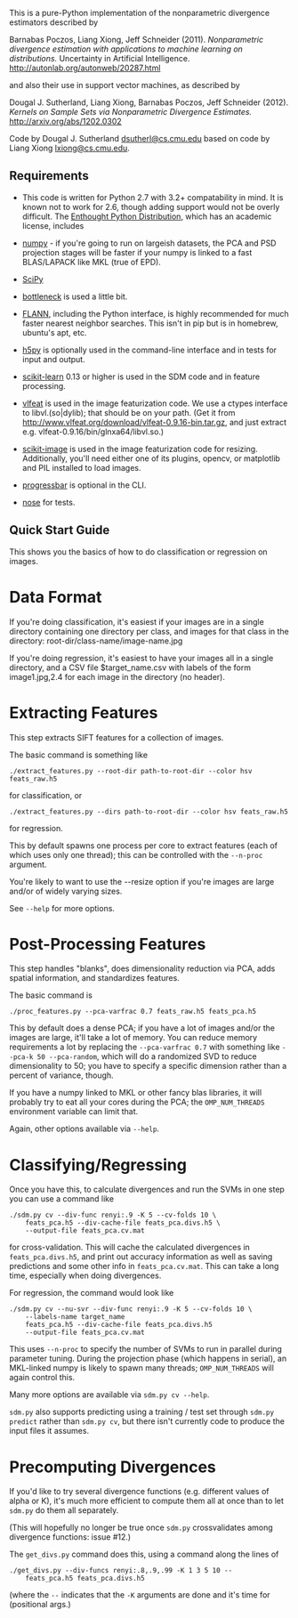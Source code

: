 This is a pure-Python implementation of the nonparametric divergence estimators
described by

Barnabas Poczos, Liang Xiong, Jeff Schneider (2011).
_Nonparametric divergence estimation with applications to machine learning on distributions._
Uncertainty in Artificial Intelligence.
http://autonlab.org/autonweb/20287.html

and also their use in support vector machines, as described by

Dougal J. Sutherland, Liang Xiong, Barnabas Poczos, Jeff Schneider (2012).
_Kernels on Sample Sets via Nonparametric Divergence Estimates._
http://arxiv.org/abs/1202.0302

Code by Dougal J. Sutherland <dsutherl@cs.cmu.edu>
based on code by Liang Xiong <lxiong@cs.cmu.edu>.


Requirements
------------

 * This code is written for Python 2.7 with 3.2+ compatability in mind.
   It is known not to work for 2.6, though adding support would not be overly difficult.
   The [Enthought Python Distribution](http://www.enthought.com/epd), which
   has an academic license, includes

 * [numpy](http://numpy.org) - if you're going to run on largeish datasets,
   the PCA and PSD projection stages will be faster if your numpy is linked to a
   fast BLAS/LAPACK like MKL (true of EPD).

 * [SciPy](http://scipy.org)

 * [bottleneck](http://berkeleyanalytics.com/bottleneck/) is used a little bit.

 * [FLANN](http://people.cs.ubc.ca/~mariusm/index.php/FLANN/FLANN),
   including the Python interface, is highly recommended for much
   faster nearest neighbor searches. This isn't in pip but is in homebrew,
   ubuntu's apt, etc.

 * [h5py](http://code.google.com/p/h5py/) is optionally used in the
   command-line interface and in tests for input and output.

 * [scikit-learn](http://scikit-learn.org/) 0.13 or higher is used in the SDM
   code and in feature processing.

 * [vlfeat](http://vlfeat.org) is used in the image featurization code. We use
   a ctypes interface to libvl.(so|dylib); that should be on your path.
   (Get it from http://www.vlfeat.org/download/vlfeat-0.9.16-bin.tar.gz,
   and just extract e.g. vlfeat-0.9.16/bin/glnxa64/libvl.so.)

 * [scikit-image](http://scikit-image.org/) is used in the image featurization
   code for resizing. Additionally, you'll need either one of its plugins,
   opencv, or matplotlib and PIL installed to load images.

 * [progressbar](pypi.python.org/pypi/progressbar/) is optional in the CLI.

 * [nose](nose.readthedocs.org) for tests.



Quick Start Guide
-----------------

This shows you the basics of how to do classification or regression on images.

Data Format
===========

If you're doing classification, it's easiest if your images are in a single
directory containing one directory per class, and images for that class in the
directory:  root-dir/class-name/image-name.jpg

If you're doing regression, it's easiest to have your images all in a single
directory, and a CSV file $target_name.csv with labels of the form
    image1.jpg,2.4
for each image in the directory (no header).



Extracting Features
===================

This step extracts SIFT features for a collection of images.

The basic command is something like

    ./extract_features.py --root-dir path-to-root-dir --color hsv feats_raw.h5

for classification, or

    ./extract_features.py --dirs path-to-root-dir --color hsv feats_raw.h5

for regression.

This by default spawns one process per core to extract features (each of which
uses only one thread); this can be controlled with the `--n-proc` argument.

You're likely to want to use the --resize option if you're images are large
and/or of widely varying sizes.

See `--help` for more options.



Post-Processing Features
========================

This step handles "blanks", does dimensionality reduction via PCA, adds
spatial information, and standardizes features.

The basic command is

    ./proc_features.py --pca-varfrac 0.7 feats_raw.h5 feats_pca.h5

This by default does a dense PCA; if you have a lot of images and/or the images
are large, it'll take a lot of memory.
You can reduce memory requirements a lot by replacing the `--pca-varfrac 0.7`
with something like `--pca-k 50 --pca-random`, which will do a randomized SVD
to reduce dimensionality to 50; you have to specify a specific dimension rather
than a percent of variance, though.

If you have a numpy linked to MKL or other fancy blas libraries, it will
probably try to eat all your cores during the PCA; the `OMP_NUM_THREADS`
environment variable can limit that.

Again, other options available via `--help`.



Classifying/Regressing
======================

Once you have this, to calculate divergences and run the SVMs in one step you
can use a command like

    ./sdm.py cv --div-func renyi:.9 -K 5 --cv-folds 10 \
        feats_pca.h5 --div-cache-file feats_pca.divs.h5 \
        --output-file feats_pca.cv.mat

for cross-validation. This will cache the calculated divergences in
`feats_pca.divs.h5`, and print out accuracy information as well as saving
predictions and some other info in `feats_pca.cv.mat`.
This can take a long time, especially when doing divergences.

For regression, the command would look like

    ./sdm.py cv --nu-svr --div-func renyi:.9 -K 5 --cv-folds 10 \
        --labels-name target_name
        feats_pca.h5 --div-cache-file feats_pca.divs.h5
        --output-file feats_pca.cv.mat

This uses `--n-proc` to specify the number of SVMs to run in parallel during parameter tuning. During the projection phase (which happens in serial), an MKL-linked numpy is likely to spawn many threads; `OMP_NUM_THREADS` will again control this.

Many more options are available via `sdm.py cv --help`.

`sdm.py` also supports predicting using a training / test set through
`sdm.py predict` rather than `sdm.py cv`, but there isn't currently code to produce the input files it assumes.



Precomputing Divergences
========================

If you'd like to try several divergence functions (e.g. different values of
alpha or K), it's much more efficient to compute them all at once than to
let `sdm.py` do them all separately.

(This will hopefully no longer be true once `sdm.py` crossvalidates among
divergence functions: issue #12.)

The `get_divs.py` command does this, using a command along the lines of

    ./get_divs.py --div-funcs renyi:.8,.9,.99 -K 1 3 5 10 --
        feats_pca.h5 feats_pca.divs.h5

(where the `--` indicates that the `-K` arguments are done and it's time for
(positional args.)
